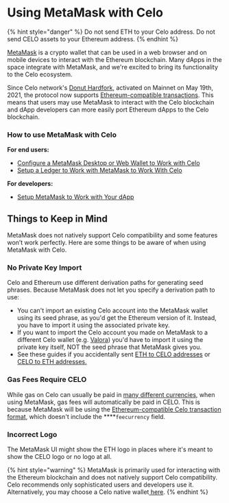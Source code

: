 # Using MetaMask with Celo

{% hint style="danger" %}
Do not send ETH to your Celo address. Do not send CELO assets to your Ethereum address.
{% endhint %}

**​**[MetaMask](https://metamask.io/) is a crypto wallet that can be used in a web browser and on mobile devices to interact with the Ethereum blockchain. Many dApps in the space integrate with MetaMask, and we're excited to bring its functionality to the Celo ecosystem.

  
Since Celo network's [Donut Hardfork](https://github.com/celo-org/celo-proposals/blob/master/CIPs/cip-0027.md), activated on Mainnet on May 19th, 2021, the protocol now supports [Ethereum-compatible transactions](https://github.com/celo-org/celo-proposals/blob/master/CIPs/cip-0035.md). This means that users may use MetaMask to interact with the Celo blockchain and dApp developers can more easily port Ethereum dApps to the Celo blockchain.

### **How to use MetaMask with Celo**

**For end users:**

* [Configure a MetaMask Desktop or Web Wallet to Work with Celo](https://docs.celo.org/getting-started/wallets/using-metamask-with-celo/manual-setup)
* [Setup a Ledger to Work with MetaMask to Work With Celo](https://docs.celo.org/getting-started/wallets/using-metamask-with-celo/using-a-ledger-with-metamask)

**For developers:**

* [Setup MetaMask to Work with Your dApp](https://docs.celo.org/getting-started/wallets/using-metamask-with-celo/programmatic-setup)

## **Things to Keep in Mind**

MetaMask does not natively support Celo compatibility and some features won’t work perfectly. Here are some things to be aware of when using MetaMask with Celo.

### **No Private Key Import**

Celo and Ethereum use different derivation paths for generating seed phrases. Because MetaMask does not let you specify a derivation path to use:

* You can't import an existing Celo account into the MetaMask wallet using its seed phrase, as you'd get the Ethereum version of it. Instead, you have to import it using the associated private key.
* If you want to import the Celo account you made on MetaMask to a different Celo wallet \(e.g. [Valora](https://valoraapp.com/)\) you'd have to import it using the private key itself, NOT the seed phrase that MetaMask gives you.
* See these guides if you accidentally sent [ETH to CELO addresses](https://docs.celo.org/celo-owner-guide/celo-recovery) or [CELO to ETH addresses.](https://docs.celo.org/celo-owner-guide/eth-recovery)

### **Gas Fees Require CELO**

While gas on Celo can usually be paid in [many different currencies](https://docs.celo.org/celo-codebase/protocol/transactions/erc20-transaction-fees), when using MetaMask, gas fees will automatically be paid in CELO. This is because MetaMask will be using the [Ethereum-compatible Celo transaction format](https://github.com/celo-org/celo-proposals/blob/master/CIPs/cip-0035.md), which doesn't include the ****`feecurrency` field.

### **Incorrect Logo**

The MetaMask UI might show the ETH logo in places where it's meant to show the CELO logo or no logo at all.

{% hint style="warning" %}
MetaMask is primarily used for interacting with the Ethereum blockchain and does not natively support Celo compatibility. Celo recommends only sophisticated users and developers use it. Alternatively, you may choose a Celo native wallet[ here](https://docs.celo.org/getting-started/wallets).
{% endhint %}

